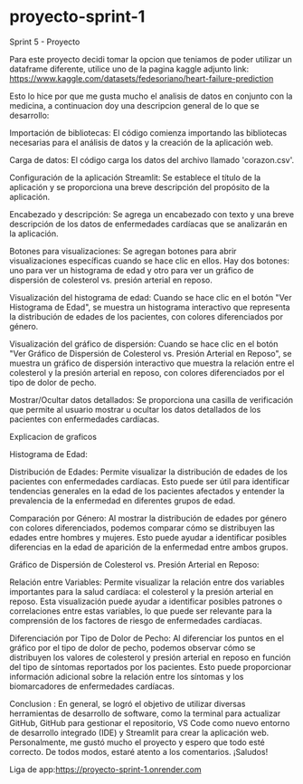 # proyecto-sprint-1

Sprint 5 - Proyecto 

Para este proyecto decidi tomar la opcion que teniamos  de poder utilizar un dataframe diferente, utilice uno de la pagina
kaggle adjunto link:
https://www.kaggle.com/datasets/fedesoriano/heart-failure-prediction

Esto lo hice por que me gusta mucho el analisis de datos en conjunto con la medicina, a continuacion doy una descripcion general de lo que se desarrollo:

Importación de bibliotecas: El código comienza importando las bibliotecas necesarias para el análisis de datos y la creación de la aplicación web.

Carga de datos: El código carga los datos del   archivo  llamado 'corazon.csv'.

Configuración de la aplicación Streamlit: Se establece el título de la aplicación y se proporciona una breve descripción del propósito de la aplicación.

Encabezado y descripción: Se agrega un encabezado con texto y una breve descripción de los datos de enfermedades cardíacas que se analizarán en la aplicación.

Botones para visualizaciones: Se agregan botones para abrir visualizaciones específicas cuando se hace clic en ellos. Hay dos botones: uno para ver un histograma de edad y otro para ver un gráfico de dispersión de colesterol vs. presión arterial en reposo.

Visualización del histograma de edad: Cuando se hace clic en el botón "Ver Histograma de Edad", se muestra un histograma interactivo que representa la distribución de edades de los pacientes, con colores diferenciados por género.

Visualización del gráfico de dispersión: Cuando se hace clic en el botón "Ver Gráfico de Dispersión de Colesterol vs. Presión Arterial en Reposo", se muestra un gráfico de dispersión interactivo que muestra la relación entre el colesterol y la presión arterial en reposo, con colores diferenciados por el tipo de dolor de pecho.

Mostrar/Ocultar datos detallados: Se proporciona una casilla de verificación que permite al usuario mostrar u ocultar los datos detallados de los pacientes con enfermedades cardíacas.

Explicacion de graficos 

Histograma de Edad:

Distribución de Edades: Permite visualizar la distribución de edades de los pacientes con enfermedades cardíacas. Esto puede ser útil para identificar tendencias generales en la edad de los pacientes afectados y entender la prevalencia de la enfermedad en diferentes grupos de edad.

Comparación por Género: Al mostrar la distribución de edades por género con colores diferenciados, podemos comparar cómo se distribuyen las edades entre hombres y mujeres. Esto puede ayudar a identificar posibles diferencias en la edad de aparición de la enfermedad entre ambos grupos.

Gráfico de Dispersión de Colesterol vs. Presión Arterial en Reposo:

Relación entre Variables: Permite visualizar la relación entre dos variables importantes para la salud cardíaca: el colesterol y la presión arterial en reposo. Esta visualización puede ayudar a identificar posibles patrones o correlaciones entre estas variables, lo que puede ser relevante para la comprensión de los factores de riesgo de enfermedades cardíacas.

Diferenciación por Tipo de Dolor de Pecho: Al diferenciar los puntos en el gráfico por el tipo de dolor de pecho, podemos observar cómo se distribuyen los valores de colesterol y presión arterial en reposo en función del tipo de síntomas reportados por los pacientes. Esto puede proporcionar información adicional sobre la relación entre los síntomas y los biomarcadores de enfermedades cardíacas.

Conclusion : En general, se logró el objetivo de utilizar diversas herramientas de desarrollo de software, como la terminal para actualizar GitHub, GitHub para gestionar el repositorio, VS Code como nuevo entorno de desarrollo integrado (IDE) y Streamlit para crear la aplicación web. Personalmente, me gustó mucho el proyecto y espero que todo esté correcto. De todos modos, estaré atento a los comentarios. ¡Saludos!

Liga de app:https://proyecto-sprint-1.onrender.com

